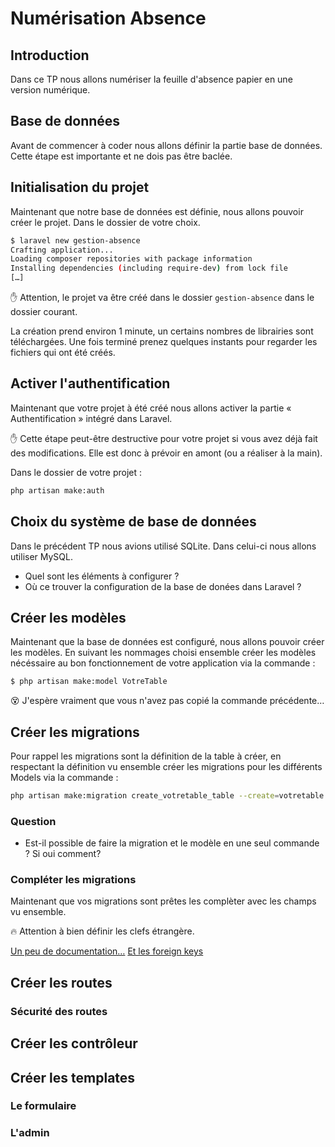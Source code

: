 # Numérisation Absence

## Introduction

Dans ce TP nous allons numériser la feuille d'absence papier en une version numérique.

## Base de données

Avant de commencer à coder nous allons définir la partie base de données. Cette étape est importante et ne dois pas être baclée.

## Initialisation du projet

Maintenant que notre base de données est définie, nous allons pouvoir créer le projet. Dans le dossier de votre choix.

```sh
$ laravel new gestion-absence
Crafting application...
Loading composer repositories with package information
Installing dependencies (including require-dev) from lock file
[…]
```

✋ Attention, le projet va être créé dans le dossier ```gestion-absence``` dans le dossier courant.

La création prend environ 1 minute, un certains nombres de librairies sont téléchargées. Une fois terminé prenez quelques instants pour regarder les fichiers qui ont été créés.

## Activer l'authentification

Maintenant que votre projet à été créé nous allons activer la partie « Authentification » intégré dans Laravel.

✋ Cette étape peut-être destructive pour votre projet si vous avez déjà fait des modifications. Elle est donc à prévoir en amont (ou a réaliser à la main).

Dans le dossier de votre projet :

```sh
php artisan make:auth
```

## Choix du système de base de données

Dans le précédent TP nous avions utilisé SQLite. Dans celui-ci nous allons utiliser MySQL.

- Quel sont les éléments à configurer ?
- Où ce trouver la configuration de la base de donées dans Laravel ?

## Créer les modèles

Maintenant que la base de données est configuré, nous allons pouvoir créer les modèles. En suivant les nommages choisi ensemble créer les modèles nécéssaire au bon fonctionnement de votre application via la commande :

```sh
$ php artisan make:model VotreTable
```

😵 J'espère vraiment que vous n'avez pas copié la commande précédente…

## Créer les migrations

Pour rappel les migrations sont la définition de la table à créer, en respectant la définition vu ensemble créer les migrations pour les différents Models via la commande :

```sh
php artisan make:migration create_votretable_table --create=votretable
```

### Question

- Est-il possible de faire la migration et le modèle en une seul commande ? Si oui comment?

### Compléter les migrations

Maintenant que vos migrations sont prêtes les complèter avec les champs vu ensemble.

🔥 Attention à bien définir les clefs étrangère.

[Un peu de documentation…](https://laravel.com/docs/5.7/migrations)
[Et les foreign keys](https://laravel.com/docs/5.7/migrations#foreign-key-constraints)

## Créer les routes

### Sécurité des routes

## Créer les contrôleur

## Créer les templates

### Le formulaire

### L'admin
